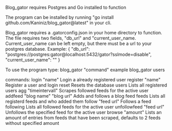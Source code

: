 Blog_gator requires Postgres and Go installed to function

The program can be installed by running "go install github.com/Kaniniz/blog_gator@latest" in your cli.

Blog_gator requires a .gatorconfig.json in your home directory to function. 
The file requires two fields, "db_url" and "current_user_name. Current_user_name can be left empty, but there must be a url to your postgres database. 
Example: 
{
    "db_url": "postgres://postgres:gator@localhost:5432/gator?sslmode=disable",
    "current_user_name": ""
}

To use the program type: blog_gator "command"
example blog_gator users

commands:
login "name"                    Login a already registered user
register "name"                 Register a user and login
reset                           Resets the database
users                           Lists all registered users
agg "timeintervall"             Scrapes followed feeds for the active user
addfeed "blog name" "blog url"  Adds and follows a blog feed
feeds                           Lists all registerd feeds and who added them
follow "feed url"               Follows a feed
following                       Lists all followed feeds for the active user
unfollowfeed "feed url"         Unfollows the specified feed for the active user
browse "amount"                 Lists an amount of entries from feeds that have been scraped, defaults to 2 feeds without specified amount